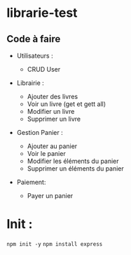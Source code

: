 ﻿# librarie-test

## Code à faire
  - Utilisateurs :
    - CRUD User

  - Librairie : 
    - Ajouter des livres 
    - Voir un livre (get et gett all)
    - Modifier un livre
    - Supprimer un livre

  - Gestion Panier :
    - Ajouter au panier
    - Voir le panier
    - Modifier les éléments du panier
    - Supprimer un éléments du panier
  
  - Paiement: 
    - Payer un panier

# Init : 
  `npm init -y`
  `npm install express`